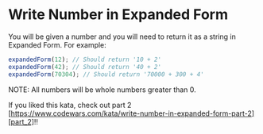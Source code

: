 # Write Number in Expanded Form

You will be given a number and you will need to return it as a string in Expanded Form. For example:

```javascript
expandedForm(12); // Should return '10 + 2'
expandedForm(42); // Should return '40 + 2'
expandedForm(70304); // Should return '70000 + 300 + 4'
```

NOTE: All numbers will be whole numbers greater than 0.

If you liked this kata, check out part 2 [https://www.codewars.com/kata/write-number-in-expanded-form-part-2][part_2]!!

[part_2]: https://www.codewars.com/kata/write-number-in-expanded-form-part-2